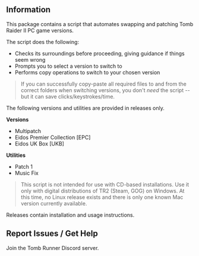 ## Information
This package contains a script that automates swapping and patching Tomb Raider II PC game versions.

The script does the following:
* Checks its surroundings before proceeding, giving guidance if things seem wrong
* Prompts you to select a version to switch to
* Performs copy operations to switch to your chosen version

> If you can successfully copy-paste all required files to and from the correct folders when switching versions, you don't *need* the script -- but it can save clicks/keystrokes/time.

The following versions and utilities are provided in releases only.

**Versions**
 * Multipatch
 * Eidos Premier Collection [EPC]
 * Eidos UK Box [UKB]

**Utilities**
 * Patch 1
 * Music Fix

> This script is not intended for use with CD-based installations.
> Use it only with digital distributions of TR2 (Steam, GOG) on Windows.
> At this time, no Linux release exists and there is only one known Mac version currently available.

Releases contain installation and usage instructions.

## Report Issues / Get Help
Join the Tomb Runner Discord server.
